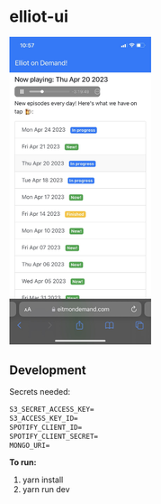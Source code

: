 # elliot-ui

<img src="./public/demo.png"  width="50%">

## Development
Secrets needed:

```
S3_SECRET_ACCESS_KEY=
S3_ACCESS_KEY_ID=
SPOTIFY_CLIENT_ID=
SPOTIFY_CLIENT_SECRET=
MONGO_URI=
```

**To run:**
1. yarn install
2. yarn run dev
